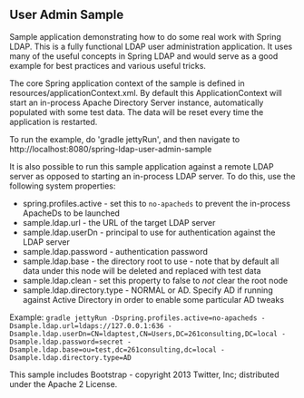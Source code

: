 ## User Admin Sample

Sample application demonstrating how to do some real work with Spring LDAP. This is a fully functional LDAP user
administration application. It uses many of the useful concepts in Spring LDAP and would serve as a
good example for best practices and various useful tricks.

The core Spring application context of the sample is defined in resources/applicationContext.xml.
By default this ApplicationContext will start an in-process Apache Directory Server instance, automatically populated
with some test data. The data will be reset every time the application is restarted.

To run the example, do 'gradle jettyRun', and then navigate to http://localhost:8080/spring-ldap-user-admin-sample

It is also possible to run this sample application against a remote LDAP server as opposed to starting an in-process
LDAP server. To do this, use the following system properties:

* spring.profiles.active - set this to `no-apacheds` to prevent the in-process ApacheDs to be launched
* sample.ldap.url - the URL of the target LDAP server
* sample.ldap.userDn - principal to use for authentication against the LDAP server
* sample.ldap.password - authentication password
* sample.ldap.base - the directory root to use - note that by default all data under this node will be deleted and replaced with test data
* sample.ldap.clean - set this property to false to *not* clear the root node
* sample.ldap.directory.type - NORMAL or AD. Specify AD if running against Active Directory in order to enable some particular AD tweaks

Example:
`gradle jettyRun -Dspring.profiles.active=no-apacheds -Dsample.ldap.url=ldaps://127.0.0.1:636 -Dsample.ldap.userDn=CN=ldaptest,CN=Users,DC=261consulting,DC=local -Dsample.ldap.password=secret -Dsample.ldap.base=ou=test,dc=261consulting,dc=local -Dsample.ldap.directory.type=AD`

This sample includes Bootstrap - copyright 2013 Twitter, Inc; distributed under the Apache 2 License.